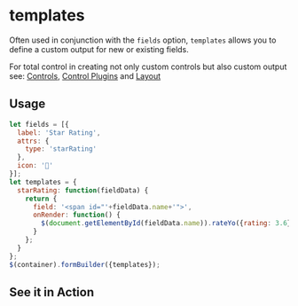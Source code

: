 # templates
Often used in conjunction with the `fields` option, `templates` allows you to define a custom output for new or existing fields.

For total control in creating not only custom controls but also custom output see: [Controls](http://formbuilder.readthedocs.io/en/latest/formBuilder/controls/), [Control Plugins](http://formbuilder.readthedocs.io/en/latest/formBuilder/control-plugins/) and [Layout](http://formbuilder.readthedocs.io/en/latest/formBuilder/overview/#layouts)

## Usage
```javascript
let fields = [{
  label: 'Star Rating',
  attrs: {
    type: 'starRating'
  },
  icon: '🌟'
}];
let templates = {
  starRating: function(fieldData) {
    return {
      field: '<span id="'+fieldData.name+'">',
      onRender: function() {
        $(document.getElementById(fieldData.name)).rateYo({rating: 3.6});
      }
    };
  }
};
$(container).formBuilder({templates});
```
## See it in Action
<p data-height="525" data-theme-id="22927" data-embed-version="2" data-slug-hash="PmPByP" data-default-tab="result" data-user="kevinchappell" class="codepen"></p>
